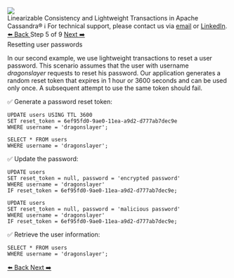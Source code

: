 <!-- TOP -->
<div class="top">
  <img class="scenario-academy-logo" src="https://datastax-academy.github.io/katapod-shared-assets/images/ds-academy-2023.svg" />
  <div class="scenario-title-section">
    <span class="scenario-title">Linearizable Consistency and Lightweight Transactions in Apache Cassandra®</span>
    <span class="scenario-subtitle">ℹ️ For technical support, please contact us via <a href="mailto:aleksandr.volochnev@datastax.com">email</a> or <a href="https://dtsx.io/aleks">LinkedIn</a>.</span>
  </div>
</div>

<!-- NAVIGATION -->
<div id="navigation-top" class="navigation-top">
 <a href='command:katapod.loadPage?[{"step":"step4-cassandra"}]'
   class="btn btn-dark navigation-top-left">⬅️ Back
 </a>
<span class="step-count"> Step 5 of 9</span>
 <a href='command:katapod.loadPage?[{"step":"step6-cassandra"}]'
    class="btn btn-dark navigation-top-right">Next ➡️
  </a>
</div>

<!-- CONTENT -->

<div class="step-title">Resetting user passwords</div>

In our second example, we use lightweight transactions to reset a user password. This scenario 
assumes that the user with username *dragonslayer* requests to reset his password. Our application generates 
a random reset token that expires in 1 hour or 3600 seconds and can be used only once. A subsequent attempt to use 
the same token should fail.  

✅ Generate a password reset token: 
```
UPDATE users USING TTL 3600
SET reset_token = 6ef95fd0-9ae0-11ea-a9d2-d777ab7dec9e 
WHERE username = 'dragonslayer';

SELECT * FROM users
WHERE username = 'dragonslayer';
```

✅ Update the password: 
```
UPDATE users 
SET reset_token = null, password = 'encrypted password'
WHERE username = 'dragonslayer'
IF reset_token = 6ef95fd0-9ae0-11ea-a9d2-d777ab7dec9e;

UPDATE users 
SET reset_token = null, password = 'malicious password'
WHERE username = 'dragonslayer'
IF reset_token = 6ef95fd0-9ae0-11ea-a9d2-d777ab7dec9e;
```

✅ Retrieve the user information:
```
SELECT * FROM users
WHERE username = 'dragonslayer';
```

<!-- NAVIGATION -->
<div id="navigation-bottom" class="navigation-bottom">
 <a href='command:katapod.loadPage?[{"step":"step4-cassandra"}]'
   class="btn btn-dark navigation-bottom-left">⬅️ Back
 </a>
 <a href='command:katapod.loadPage?[{"step":"step6-cassandra"}]'
    class="btn btn-dark navigation-bottom-right">Next ➡️
  </a>
</div>

